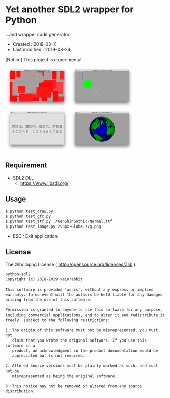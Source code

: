 <!-- -*- mode:markdown; coding:utf-8; -*- -->

# Yet another SDL2 wrapper for Python #

...and wrapper code generator.

*   Created : 2018-03-11
*   Last modified : 2019-08-24

[Notice] This project is experimental.

<img src="https://raw.githubusercontent.com/vaiorabbit/python-sdl2/master/doc/test_draw_py.png" width="200"> <img src="https://raw.githubusercontent.com/vaiorabbit/python-sdl2/master/doc/test_gfx_py.png" width="200"> <img src="https://raw.githubusercontent.com/vaiorabbit/python-sdl2/master/doc/test_ttf_py.png" width="200"> <img src="https://raw.githubusercontent.com/vaiorabbit/python-sdl2/master/doc/test_image_py.png" width="200">

## Requirement ##

*   SDL2 DLL
    *   https://www.libsdl.org/

## Usage ##

    $ python test_draw.py
    $ python test_gfx.py
    $ python test_ttf.py ./GenShinGothic-Normal.ttf
    $ python test_image.py 256px-Globe.svg.png

*   ESC : Exit application

## License ##

The zlib/libpng License ( http://opensource.org/licenses/Zlib ).

    python-sdl2
    Copyright (c) 2018-2019 vaiorabbit

    This software is provided 'as-is', without any express or implied
    warranty. In no event will the authors be held liable for any damages
    arising from the use of this software.

    Permission is granted to anyone to use this software for any purpose,
    including commercial applications, and to alter it and redistribute it
    freely, subject to the following restrictions:

    1. The origin of this software must not be misrepresented; you must not
       claim that you wrote the original software. If you use this software in a
       product, an acknowledgment in the product documentation would be
       appreciated but is not required.

    2. Altered source versions must be plainly marked as such, and must not be
       misrepresented as being the original software.

    3. This notice may not be removed or altered from any source distribution.


